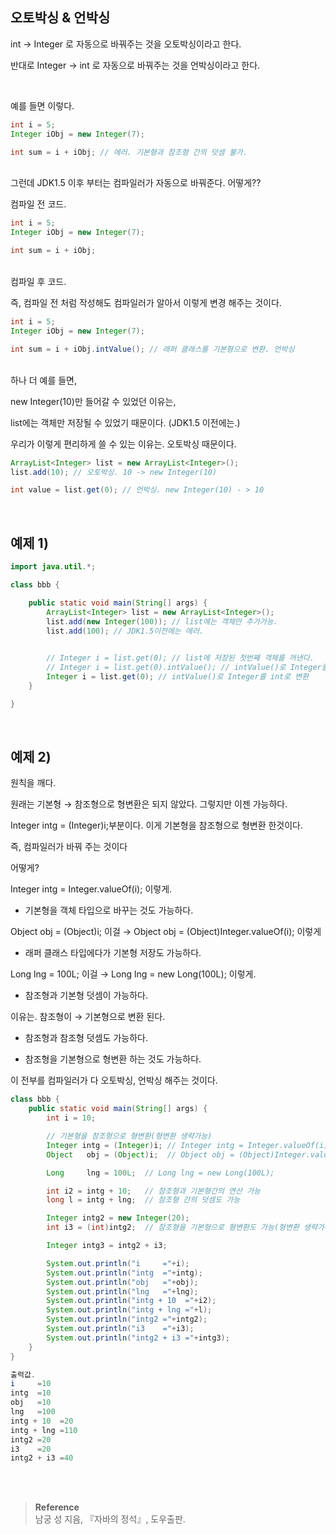 ## 오토박싱 & 언박싱

int → Integer 로 자동으로 바꿔주는 것을 오토박싱이라고 한다.

반대로 Integer → int 로 자동으로 바꿔주는 것을 언박싱이라고 한다.


<br/>

예를 들면 이렇다.

```java
int i = 5;
Integer iObj = new Integer(7);

int sum = i + iObj; // 에러. 기본형과 참조형 간의 덧셈 불가.
```


<br/>그런데 JDK1.5 이후 부터는 컴파일러가 자동으로 바꿔준다. 어떻게??

컴파일 전 코드.

```java
int i = 5;
Integer iObj = new Integer(7);

int sum = i + iObj;
```

<br/>
컴파일 후 코드.

즉, 컴파일 전 처럼 작성해도 컴파일러가 알아서 이렇게 변경 해주는 것이다.

```java
int i = 5;
Integer iObj = new Integer(7);

int sum = i + iObj.intValue(); // 래퍼 클래스를 기본형으로 변환. 언박싱
```

<br/>
하나 더 예를 들면, 

new Integer(10)만 들어갈 수 있었던 이유는,

list에는 객체만 저장될 수 있었기 때문이다. (JDK1.5 이전에는.)

우리가 이렇게 편리하게 쓸 수 있는 이유는. 오토박싱 때문이다.

```java
ArrayList<Integer> list = new ArrayList<Integer>();
list.add(10); // 오토박싱. 10 -> new Integer(10)

int value = list.get(0); // 언박싱. new Integer(10) - > 10
```

<br/>

## 예제 1)

```java
import java.util.*;

class bbb {

	public static void main(String[] args) {
		ArrayList<Integer> list = new ArrayList<Integer>();
		list.add(new Integer(100)); // list에는 객체만 추가가능.
		list.add(100); // JDK1.5이전에는 에러.
		

		// Integer i = list.get(0); // list에 저장된 첫번째 객체를 꺼낸다.
		// Integer i = list.get(0).intValue(); // intValue()로 Integer를 int로 반환
		Integer i = list.get(0); // intValue()로 Integer를 int로 변환
	}

}
```

<br/>

## 예제 2)

원칙을 깨다.

원래는 기본형 → 참조형으로 형변환은 되지 않았다. 그렇지만 이젠 가능하다.

Integer intg = (Integer)i;부분이다. 이게 기본형을 참조형으로 형변환 한것이다.

즉, 컴파일러가 바꿔 주는 것이다 

어떻게? 

Integer intg = Integer.valueOf(i); 이렇게.

- 기본형을 객체 타입으로 바꾸는 것도 가능하다.

Object   obj = (Object)i; 이걸 → Object obj = (Object)Integer.valueOf(i); 이렇게

- 래퍼 클래스 타입에다가 기본형 저장도 가능하다.

Long lng = 100L; 이걸 → Long lng = new Long(100L); 이렇게.

- 참조형과 기본형 덧셈이 가능하다.

이유는. 참조형이 → 기본형으로 변환 된다.

- 참조형과 참조형 덧셈도 가능하다.

- 참조형을 기본형으로 형변환 하는 것도 가능하다.

이 전부를 컴파일러가 다 오토박싱, 언박싱 해주는 것이다.
```java
class bbb {
	public static void main(String[] args) {
		int i = 10;

        // 기본형을 참조형으로 형변환(형변환 생략가능)
		Integer intg = (Integer)i; // Integer intg = Integer.valueOf(i);
		Object   obj = (Object)i;  // Object obj = (Object)Integer.valueOf(i);

		Long     lng = 100L;  // Long lng = new Long(100L);

		int i2 = intg + 10;   // 참조형과 기본형간의 연산 가능
		long l = intg + lng;  // 참조형 간의 덧셈도 가능

		Integer intg2 = new Integer(20);
		int i3 = (int)intg2;  // 참조형을 기본형으로 형변환도 가능(형변환 생략가능)

		Integer intg3 = intg2 + i3; 

		System.out.println("i     ="+i);
		System.out.println("intg  ="+intg);
		System.out.println("obj   ="+obj);
		System.out.println("lng   ="+lng);
		System.out.println("intg + 10  ="+i2);
		System.out.println("intg + lng ="+l);
		System.out.println("intg2 ="+intg2);
		System.out.println("i3    ="+i3);
		System.out.println("intg2 + i3 ="+intg3);
	}
}

출력값.
i     =10
intg  =10
obj   =10
lng   =100
intg + 10  =20
intg + lng =110
intg2 =20
i3    =20
intg2 + i3 =40
```

<br/><br/>

>**Reference**
><br/>남궁 성 지음, 『자바의 정석』, 도우출판.
